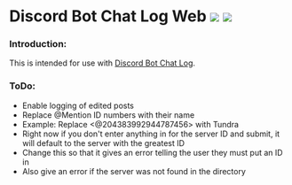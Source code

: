 # Discord Bot Chat Log Web ![](https://img.shields.io/badge/Python-3.4-3572A5.svg?style=plastic) ![](https://img.shields.io/badge/Status-In%20Development-EE7600.svg?style=plastic)

### Introduction:
This is intended for use with [Discord Bot Chat Log](https://github.com/TundraFizz/dbot-chat-log).

### ToDo:
 * Enable logging of edited posts
 * Replace @Mention ID numbers with their name
  * Example: Replace <@204383992944787456> with Tundra
 * Right now if you don't enter anything in for the server ID and submit, it will default to the server with the greatest ID
  * Change this so that it gives an error telling the user they must put an ID in
  * Also give an error if the server was not found in the directory
